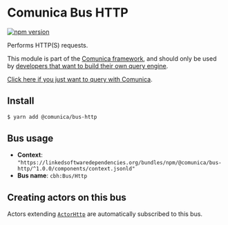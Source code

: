 # Comunica Bus HTTP

[![npm version](https://badge.fury.io/js/%40comunica%2Fbus-http.svg)](https://www.npmjs.com/package/@comunica/bus-http)

Performs HTTP(S) requests.

This module is part of the [Comunica framework](https://github.com/comunica/comunica),
and should only be used by [developers that want to build their own query engine](https://comunica.dev/docs/modify/).

[Click here if you just want to query with Comunica](https://comunica.dev/docs/query/).

## Install

```bash
$ yarn add @comunica/bus-http
```

## Bus usage

* **Context**: `"https://linkedsoftwaredependencies.org/bundles/npm/@comunica/bus-http/^1.0.0/components/context.jsonld"`
* **Bus name**: `cbh:Bus/Http`

## Creating actors on this bus

Actors extending [`ActorHttp`](https://comunica.github.io/comunica/classes/bus_http.actorhttp.html) are automatically subscribed to this bus.
